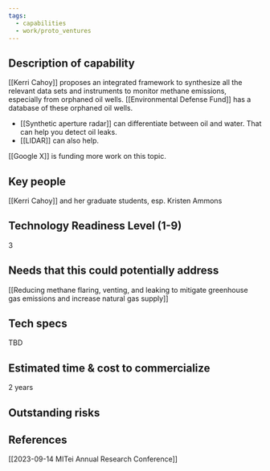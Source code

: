 ```yaml
---
tags:
  - capabilities
  - work/proto_ventures
---
```

## Description of capability
[[Kerri Cahoy]] proposes an integrated framework to synthesize all the relevant data sets and instruments to monitor methane emissions, especially from orphaned oil wells. [[Environmental Defense Fund]] has a database of these orphaned oil wells.

- [[Synthetic aperture radar]] can differentiate between oil and water. That can help you detect oil leaks.
- [[LIDAR]] can also help.

[[Google X]] is funding more work on this topic.

## Key people
[[Kerri Cahoy]] and her graduate students, esp. Kristen Ammons

## Technology Readiness Level (1-9)
3

## Needs that this could potentially address
[[Reducing methane flaring, venting, and leaking to mitigate greenhouse gas emissions and increase natural gas supply]]

## Tech specs
TBD

## Estimated time & cost to commercialize
2 years

## Outstanding risks


## References
[[2023-09-14 MITei Annual Research Conference]]